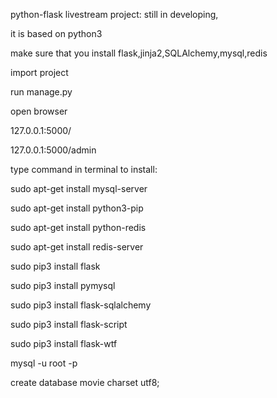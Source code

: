 
python-flask livestream project: still in developing, 



it is based on python3

make sure that you install flask,jinja2,SQLAlchemy,mysql,redis

import project

run manage.py

open browser 

127.0.0.1:5000/

127.0.0.1:5000/admin







type command in terminal to install:

  sudo apt-get install mysql-server

  sudo apt-get install python3-pip

  sudo apt-get install python-redis
  
  sudo apt-get install redis-server
	
  sudo pip3 install flask
	
  sudo pip3 install pymysql
	
  sudo pip3 install flask-sqlalchemy
	
  sudo pip3 install flask-script
  
  sudo pip3 install flask-wtf

	
  mysql -u root -p
	
  create database movie charset utf8;
